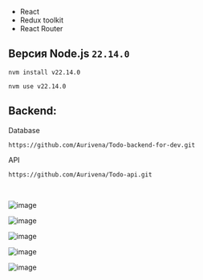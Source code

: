 - React
- Redux toolkit
- React Router

## Версия Node.js `22.14.0`
```
nvm install v22.14.0
```

```
nvm use v22.14.0
```

## Backend:

Database
```
https://github.com/Aurivena/Todo-backend-for-dev.git
```

API
```
https://github.com/Aurivena/Todo-api.git
```

<br/>

![image](https://github.com/user-attachments/assets/fa86a752-1d13-4c91-adf7-e53264e54c1d)

![image](https://github.com/user-attachments/assets/11ce2db1-7808-47ce-ae40-aad3727fad40)

![image](https://github.com/user-attachments/assets/fc36c6fb-f182-420c-befc-92544c1c727e)

![image](https://github.com/user-attachments/assets/f4fc2220-602a-4dae-aab3-bfdd292a5b8f)

![image](https://github.com/user-attachments/assets/b3d3b067-198b-4513-b913-c0c0ace5a2f9)

